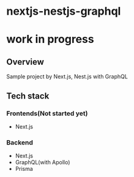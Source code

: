 # nextjs-nestjs-graphql

# work in progress

## Overview
Sample project by Next.js, Nest.js with GraphQL 

## Tech stack
### Frontends(Not started yet)
* Next.js

### Backend
* Next.js
* GraphQL(with Apollo)
* Prisma


